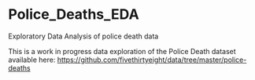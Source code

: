 # Police_Deaths_EDA
Exploratory Data Analysis of police death data

This is a work in progress data exploration of the Police Death dataset available here:
https://github.com/fivethirtyeight/data/tree/master/police-deaths 


